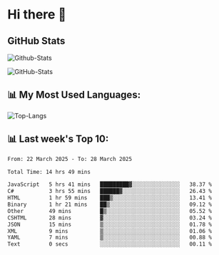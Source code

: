# Hi there 👋

## GitHub Stats
![Github-Stats](https://github-readme-stats-sigma-five.vercel.app/api?username=ltorson&show_icons=true&theme=radical&count_private=true&show=reviews,discussions_started,discussions_answered,prs_merged,prs_merged_percentage)

![GitHub-Stats](https://github-readme-stats.vercel.app/api/wakatime?username=LeeTorson&theme=synthwave&size_weight=0.5&count_weight=0.5&title_color=36F9F6&langs_count=10&count_private=true)

## 📊 My Most Used Languages:
![Top-Langs](https://github-readme-stats-sigma-five.vercel.app/api/top-langs/?username=LTorson&layout=compact&langs_count=10)


## 📊 Last week's Top 10:
<!--START_SECTION:waka-->

```txt
From: 22 March 2025 - To: 28 March 2025

Total Time: 14 hrs 49 mins

JavaScript   5 hrs 41 mins   █████████▓░░░░░░░░░░░░░░░   38.37 %
C#           3 hrs 55 mins   ██████▓░░░░░░░░░░░░░░░░░░   26.43 %
HTML         1 hr 59 mins    ███▒░░░░░░░░░░░░░░░░░░░░░   13.41 %
Binary       1 hr 21 mins    ██▒░░░░░░░░░░░░░░░░░░░░░░   09.12 %
Other        49 mins         █▒░░░░░░░░░░░░░░░░░░░░░░░   05.52 %
CSHTML       28 mins         ▓░░░░░░░░░░░░░░░░░░░░░░░░   03.24 %
JSON         15 mins         ▒░░░░░░░░░░░░░░░░░░░░░░░░   01.78 %
XML          9 mins          ▒░░░░░░░░░░░░░░░░░░░░░░░░   01.06 %
YAML         7 mins          ▒░░░░░░░░░░░░░░░░░░░░░░░░   00.88 %
Text         0 secs          ░░░░░░░░░░░░░░░░░░░░░░░░░   00.11 %
```

<!--END_SECTION:waka-->
